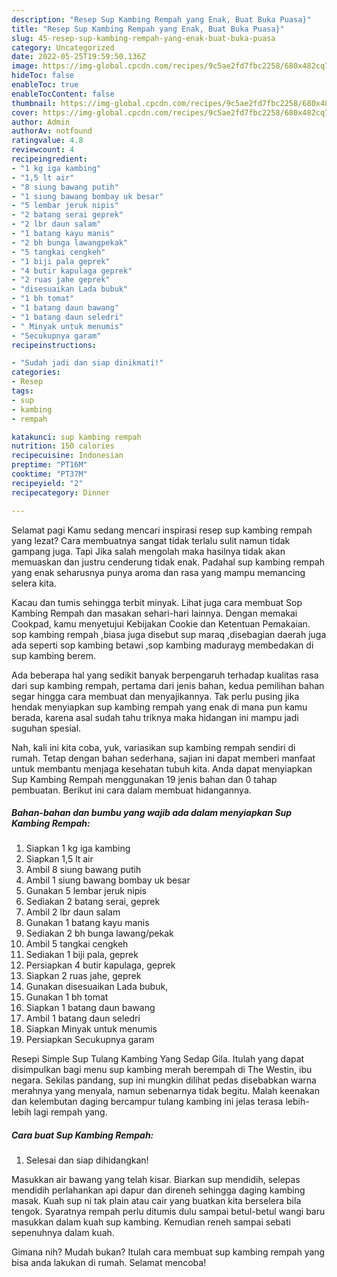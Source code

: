 ```yaml
---
description: "Resep Sup Kambing Rempah yang Enak, Buat Buka Puasa}"
title: "Resep Sup Kambing Rempah yang Enak, Buat Buka Puasa}"
slug: 45-resep-sup-kambing-rempah-yang-enak-buat-buka-puasa
category: Uncategorized
date: 2022-05-25T19:59:50.136Z
image: https://img-global.cpcdn.com/recipes/9c5ae2fd7fbc2258/680x482cq70/sup-kambing-rempah-foto-resep-utama.jpg
hideToc: false
enableToc: true
enableTocContent: false
thumbnail: https://img-global.cpcdn.com/recipes/9c5ae2fd7fbc2258/680x482cq70/sup-kambing-rempah-foto-resep-utama.jpg
cover: https://img-global.cpcdn.com/recipes/9c5ae2fd7fbc2258/680x482cq70/sup-kambing-rempah-foto-resep-utama.jpg
author: Admin
authorAv: notfound
ratingvalue: 4.8
reviewcount: 4
recipeingredient:
- "1 kg iga kambing"
- "1,5 lt air"
- "8 siung bawang putih"
- "1 siung bawang bombay uk besar"
- "5 lembar jeruk nipis"
- "2 batang serai geprek"
- "2 lbr daun salam"
- "1 batang kayu manis"
- "2 bh bunga lawangpekak"
- "5 tangkai cengkeh"
- "1 biji pala geprek"
- "4 butir kapulaga geprek"
- "2 ruas jahe geprek"
- "disesuaikan Lada bubuk"
- "1 bh tomat"
- "1 batang daun bawang"
- "1 batang daun seledri"
- " Minyak untuk menumis"
- "Secukupnya garam"
recipeinstructions:

- "Sudah jadi dan siap dinikmati!"
categories:
- Resep
tags:
- sup
- kambing
- rempah

katakunci: sup kambing rempah 
nutrition: 150 calories
recipecuisine: Indonesian
preptime: "PT16M"
cooktime: "PT37M"
recipeyield: "2"
recipecategory: Dinner

---
```



Selamat pagi Kamu sedang mencari inspirasi resep sup kambing rempah yang lezat? Cara membuatnya sangat tidak terlalu sulit namun tidak gampang juga. Tapi Jika salah mengolah maka hasilnya tidak akan memuaskan dan justru cenderung tidak enak. Padahal sup kambing rempah yang enak seharusnya punya aroma dan rasa yang mampu memancing selera kita.


Kacau dan tumis sehingga terbit minyak. Lihat juga cara membuat Sop Kambing Rempah dan masakan sehari-hari lainnya. Dengan memakai Cookpad, kamu menyetujui Kebijakan Cookie dan Ketentuan Pemakaian. sop kambing rempah ,biasa juga disebut sup maraq ,disebagian daerah juga ada seperti sop kambing betawi ,sop kambing madurayg membedakan di sup kambing berem.

Ada beberapa hal yang sedikit banyak berpengaruh terhadap kualitas rasa dari sup kambing rempah, pertama dari jenis bahan, kedua pemilihan bahan segar hingga cara membuat dan menyajikannya. Tak perlu pusing jika hendak menyiapkan sup kambing rempah yang enak di mana pun kamu berada, karena asal sudah tahu triknya maka hidangan ini mampu jadi suguhan spesial.


Nah, kali ini kita coba, yuk, variasikan sup kambing rempah sendiri di rumah. Tetap dengan bahan sederhana, sajian ini dapat memberi manfaat untuk membantu menjaga kesehatan tubuh kita. Anda dapat menyiapkan Sup Kambing Rempah menggunakan 19 jenis bahan dan 0 tahap pembuatan. Berikut ini cara dalam membuat hidangannya.

<!--inarticleads1-->

##### Bahan-bahan dan bumbu yang wajib ada dalam menyiapkan Sup Kambing Rempah:

1. Siapkan 1 kg iga kambing
1. Siapkan 1,5 lt air
1. Ambil 8 siung bawang putih
1. Ambil 1 siung bawang bombay uk besar
1. Gunakan 5 lembar jeruk nipis
1. Sediakan 2 batang serai, geprek
1. Ambil 2 lbr daun salam
1. Gunakan 1 batang kayu manis
1. Sediakan 2 bh bunga lawang/pekak
1. Ambil 5 tangkai cengkeh
1. Sediakan 1 biji pala, geprek
1. Persiapkan 4 butir kapulaga, geprek
1. Siapkan 2 ruas jahe, geprek
1. Gunakan disesuaikan Lada bubuk,
1. Gunakan 1 bh tomat
1. Siapkan 1 batang daun bawang
1. Ambil 1 batang daun seledri
1. Siapkan  Minyak untuk menumis
1. Persiapkan Secukupnya garam


Resepi Simple Sup Tulang Kambing Yang Sedap Gila. Itulah yang dapat disimpulkan bagi menu sup kambing merah berempah di The Westin, ibu negara. Sekilas pandang, sup ini mungkin dilihat pedas disebabkan warna merahnya yang menyala, namun sebenarnya tidak begitu. Malah keenakan dan kelembutan daging bercampur tulang kambing ini jelas terasa lebih-lebih lagi rempah yang. 

<!--inarticleads2-->

##### Cara buat Sup Kambing Rempah:


1. Selesai dan siap dihidangkan!

Masukkan air bawang yang telah kisar. Biarkan sup mendidih, selepas mendidih perlahankan api dapur dan direneh sehingga daging kambing masak. Kuah sup ni tak plain atau cair yang buatkan kita berselera bila tengok. Syaratnya rempah perlu ditumis dulu sampai betul-betul wangi baru masukkan dalam kuah sup kambing. Kemudian reneh sampai sebati sepenuhnya dalam kuah. 

Gimana nih? Mudah bukan? Itulah cara membuat sup kambing rempah yang bisa anda lakukan di rumah. Selamat mencoba!
